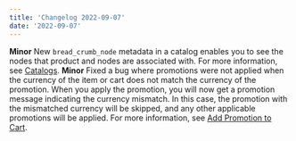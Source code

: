 ```yaml
---
title: 'Changelog 2022-09-07'
date: '2022-09-07'
---
```

**Minor** New `bread_crumb_node` metadata in a catalog enables you to see the nodes that product and nodes are associated with. For more information, see [Catalogs](/docs/pxm/catalogs/catalogs).
**Minor** Fixed a bug where promotions were not applied when the currency of the item or cart does not match the currency of the promotion. When you apply the promotion, you will now get a promotion message indicating the currency mismatch. In this case, the promotion with the mismatched currency will be skipped, and any other applicable promotions will be applied. For more information, see [Add Promotion to Cart](/docs/commerce-cloud/carts/cart-items/add-promotion-to-cart).
